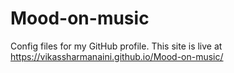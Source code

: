 # Mood-on-music
Config files for my GitHub profile.
This site is live at https://vikassharmanaini.github.io/Mood-on-music/
